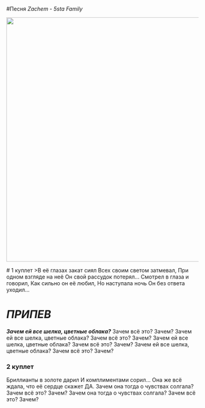 #Песня _Zachem - 5sta Family_
<p align="center">
  <img width="640" height="640" src="https://i.scdn.co/image/ab67616d0000b273338ee9156ffa6d300a19ebfc">
</p>
# 1 куплет
>В её глазах закат сиял
Всех своим светом затмевал,
При одном взгляде на неё
Он свой рассудок потерял...
Смотрел в глаза и говорил,
Как сильно он её любил,
Но наступала ночь
Он без ответа уходил...

# _ПРИПЕВ_
***Зачем ей все шелка, цветные облака?***
Зачем всё это? Зачем?
Зачем ей все шелка, цветные облака?
Зачем всё это? Зачем?
Зачем ей все шелка, цветные облака?
Зачем всё это? Зачем?
Зачем ей все шелка, цветные облака?
Зачем всё это? Зачем?

### 2 куплет
Бриллианты в золоте дарил
И комплиментами сорил...
Она же всё ждала, что её сердце скажет ДА.
Зачем она тогда о чувствах солгала?
Зачем всё это? Зачем?
Зачем она тогда о чувствах солгала?
Зачем всё это? Зачем?
